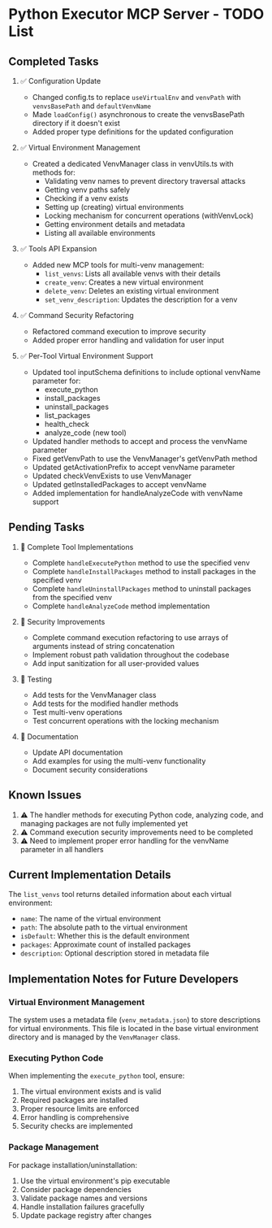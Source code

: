 # Python Executor MCP Server - TODO List

## Completed Tasks

1. ✅ Configuration Update
   - Changed config.ts to replace `useVirtualEnv` and `venvPath` with `venvsBasePath` and `defaultVenvName`
   - Made `loadConfig()` asynchronous to create the venvsBasePath directory if it doesn't exist
   - Added proper type definitions for the updated configuration

2. ✅ Virtual Environment Management
   - Created a dedicated VenvManager class in venvUtils.ts with methods for:
     - Validating venv names to prevent directory traversal attacks
     - Getting venv paths safely
     - Checking if a venv exists
     - Setting up (creating) virtual environments
     - Locking mechanism for concurrent operations (withVenvLock)
     - Getting environment details and metadata
     - Listing all available environments

3. ✅ Tools API Expansion
   - Added new MCP tools for multi-venv management:
     - `list_venvs`: Lists all available venvs with their details
     - `create_venv`: Creates a new virtual environment
     - `delete_venv`: Deletes an existing virtual environment
     - `set_venv_description`: Updates the description for a venv

4. ✅ Command Security Refactoring
   - Refactored command execution to improve security
   - Added proper error handling and validation for user input

5. ✅ Per-Tool Virtual Environment Support
   - Updated tool inputSchema definitions to include optional venvName parameter for:
     - execute_python
     - install_packages 
     - uninstall_packages
     - list_packages
     - health_check
     - analyze_code (new tool)
   - Updated handler methods to accept and process the venvName parameter
   - Fixed getVenvPath to use the VenvManager's getVenvPath method
   - Updated getActivationPrefix to accept venvName parameter
   - Updated checkVenvExists to use VenvManager
   - Updated getInstalledPackages to accept venvName
   - Added implementation for handleAnalyzeCode with venvName support

## Pending Tasks

1. 🔄 Complete Tool Implementations
   - Complete `handleExecutePython` method to use the specified venv
   - Complete `handleInstallPackages` method to install packages in the specified venv
   - Complete `handleUninstallPackages` method to uninstall packages from the specified venv
   - Complete `handleAnalyzeCode` method implementation

2. 🔄 Security Improvements
   - Complete command execution refactoring to use arrays of arguments instead of string concatenation
   - Implement robust path validation throughout the codebase
   - Add input sanitization for all user-provided values

3. 🔄 Testing
   - Add tests for the VenvManager class
   - Add tests for the modified handler methods
   - Test multi-venv operations
   - Test concurrent operations with the locking mechanism

4. 🔄 Documentation
   - Update API documentation
   - Add examples for using the multi-venv functionality
   - Document security considerations

## Known Issues

1. ⚠️ The handler methods for executing Python code, analyzing code, and managing packages are not fully implemented yet
2. ⚠️ Command execution security improvements need to be completed
3. ⚠️ Need to implement proper error handling for the venvName parameter in all handlers

## Current Implementation Details
The `list_venvs` tool returns detailed information about each virtual environment:

- `name`: The name of the virtual environment
- `path`: The absolute path to the virtual environment
- `isDefault`: Whether this is the default environment
- `packages`: Approximate count of installed packages
- `description`: Optional description stored in metadata file

## Implementation Notes for Future Developers

### Virtual Environment Management
The system uses a metadata file (`venv_metadata.json`) to store descriptions for virtual environments. This file is located in the base virtual environment directory and is managed by the `VenvManager` class.

### Executing Python Code
When implementing the `execute_python` tool, ensure:
1. The virtual environment exists and is valid
2. Required packages are installed
3. Proper resource limits are enforced
4. Error handling is comprehensive
5. Security checks are implemented

### Package Management
For package installation/uninstallation:
1. Use the virtual environment's pip executable
2. Consider package dependencies
3. Validate package names and versions
4. Handle installation failures gracefully
5. Update package registry after changes  